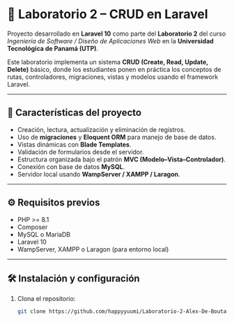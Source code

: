 # 🧩 Laboratorio 2 – CRUD en Laravel

Proyecto desarrollado en **Laravel 10** como parte del **Laboratorio 2** del curso *Ingeniería de Software / Diseño de Aplicaciones Web* en la **Universidad Tecnológica de Panamá (UTP)**.

Este laboratorio implementa un sistema **CRUD (Create, Read, Update, Delete)** básico, donde los estudiantes ponen en práctica los conceptos de rutas, controladores, migraciones, vistas y modelos usando el framework Laravel.

---

## 🚀 Características del proyecto

- Creación, lectura, actualización y eliminación de registros.
- Uso de **migraciones** y **Eloquent ORM** para manejo de base de datos.
- Vistas dinámicas con **Blade Templates**.
- Validación de formularios desde el servidor.
- Estructura organizada bajo el patrón **MVC (Modelo–Vista–Controlador)**.
- Conexión con base de datos **MySQL**.
- Servidor local usando **WampServer / XAMPP / Laragon**.

---

## ⚙️ Requisitos previos

- PHP >= 8.1  
- Composer  
- MySQL o MariaDB  
- Laravel 10  
- WampServer, XAMPP o Laragon (para entorno local)

---

## 🛠️ Instalación y configuración

1. Clona el repositorio:
   ```bash
   git clone https://github.com/happyyuumi/Laboratorio-2-Alex-De-Boutaud.git

